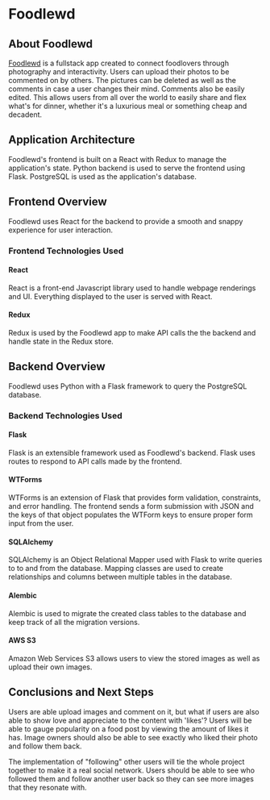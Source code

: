 # Foodlewd

## About Foodlewd

[Foodlewd](https://food-lewd.herokuapp.com/) is a fullstack app created to connect foodlovers through photography and interactivity. Users can upload their photos to be commented on by others. The pictures can be deleted as well as the comments in case a user changes their mind. Comments also be easily edited. This allows users from all over the world to easily share and flex what's for dinner, whether it's a luxurious meal or something cheap and decadent.

## Application Architecture

Foodlewd's frontend is built on a React with Redux to manage the application's state. Python backend is used to serve the frontend using Flask. PostgreSQL is used as the application's database.

## Frontend Overview

Foodlewd uses React for the backend to provide a smooth and snappy experience for user interaction.

### Frontend Technologies Used

#### React

React is a front-end Javascript library used to handle webpage renderings and UI. Everything displayed to the user is served with React.

#### Redux

Redux is used by the Foodlewd app to make API calls the the backend and handle state in the Redux store.

## Backend Overview

Foodlewd uses Python with a Flask framework to query the PostgreSQL database.

### Backend Technologies Used

#### Flask

Flask is an extensible framework used as Foodlewd's backend. Flask uses routes to respond to API calls made by the frontend.

#### WTForms

WTForms is an extension of Flask that provides form validation, constraints, and error handling. The frontend sends a form submission with JSON and the keys of that object populates the WTForm keys to ensure proper form input from the user.

#### SQLAlchemy

SQLAlchemy is an Object Relational Mapper used with Flask to write queries to to and from the database. Mapping classes are used to create relationships and columns between multiple tables in the database.

#### Alembic

Alembic is used to migrate the created class tables to the database and keep track of all the migration versions.

#### AWS S3

Amazon Web Services S3 allows users to view the stored images as well as upload their own images.

## Conclusions and Next Steps

Users are able upload images and comment on it, but what if users are also able to show love and appreciate to the content with 'likes'? Users will be able to gauge popularity on a food post by viewing the amount of likes it has. Image owners should also be able to see exactly who liked their photo and follow them back.

The implementation of "following" other users will tie the whole project together to make it a real social network. Users should be able to see who followed them and follow another user back so they can see more images that they resonate with.
